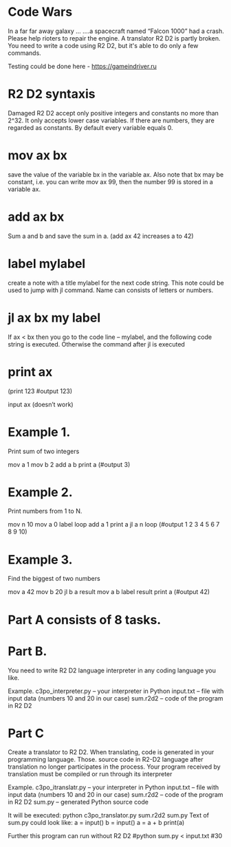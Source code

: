 # Code Wars

 In a far far away galaxy …
….a spacecraft named “Falcon 1000” had a crash. Please help rioters to repair the engine. A translator  R2 D2 is partly broken. You need to write a code using 
R2 D2, but it's able to do only a few commands.

Testing could be done here - https://gameindriver.ru


# R2 D2 syntaxis 

Damaged R2 D2 accept only positive integers and constants no more than 2^32. It only accepts lower case variables. If there are numbers, they are regarded as constants. By default every variable equals 0.

# mov ax bx 

save the value of the variable bx in the variable ax. Also note that bx may be
constant, i.e. you can write mov ax 99, then the number 99 is stored in a variable ax.

# add ax bx 

Sum a and b and save the sum in a. (add ax 42 increases a to 42)

# label mylabel

create a note with a title mylabel for the next code string. This note could be used to jump with jl command. Name can consists of letters or numbers.

# jl ax bx my label

​If ax < bx then you go to the code line – mylabel, and the following code string is executed. Otherwise the command after jl is executed

# print ax

(print 123 #output 123)

input ax
(doesn’t work)

# Example 1.

Print sum of two integers

mov a 1
mov b 2
add a b 
print a 
(#output 3)

# Example 2. 

Print numbers from 1 to N.

mov n 10
mov a 0
label loop
add a 1
print a
jl a n loop 
(#output 1 2 3 4 5 6 7 8 9 10)

# Example 3. 

Find the biggest of two numbers

mov a 42
mov b 20
jl b a result
mov a b
label result
print a 
(#output 42)

# Part A consists of 8 tasks.

# Part B.
You need to write R2 D2 language interpreter in any coding language you like.

Example.
c3po_interpreter.py – your interpreter in Python
input.txt – file with input data (numbers 10 and 20 in our case)
sum.r2d2 – code of the program in R2 D2


# Part C
Create a translator to R2 D2. 
When translating, code is generated in your programming language. Those. source code in R2-D2 language after translation no longer participates in the process. Your program received by translation must be compiled or run through its interpreter

Example.
c3po_itranslatr.py – your interpreter in Python
input.txt – file with input data (numbers 10 and 20 in our case)
sum.r2d2 – code of the program in R2 D2
sum.py – generated Python source code


It will be executed:
python c3po_translator.py sum.r2d2 sum.py
Text of sum.py could look like:
a = input()
b = input()
a = a + b
print(a)

Further this program can run without R2 D2
#python sum.py < input.txt
#30
